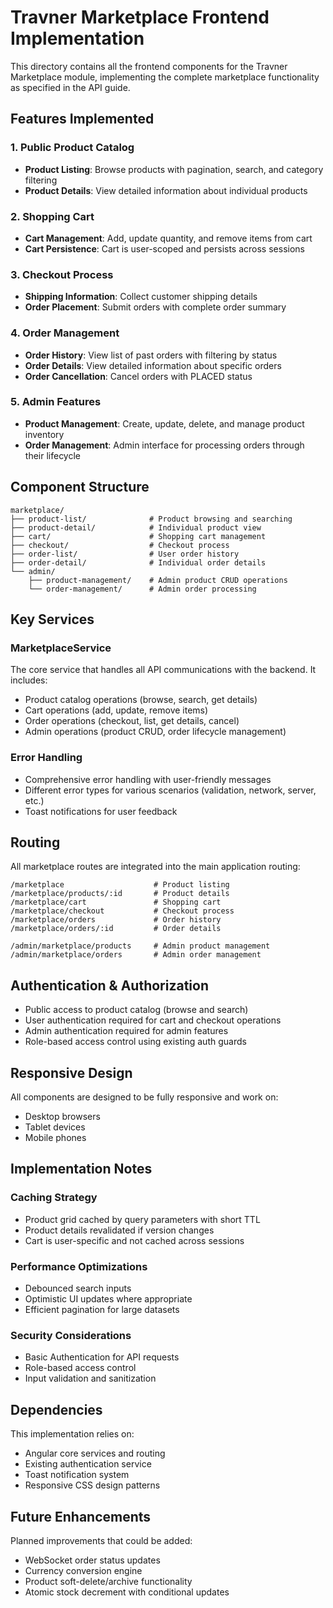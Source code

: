 # Travner Marketplace Frontend Implementation

This directory contains all the frontend components for the Travner Marketplace module, implementing the complete marketplace functionality as specified in the API guide.

## Features Implemented

### 1. Public Product Catalog
- **Product Listing**: Browse products with pagination, search, and category filtering
- **Product Details**: View detailed information about individual products

### 2. Shopping Cart
- **Cart Management**: Add, update quantity, and remove items from cart
- **Cart Persistence**: Cart is user-scoped and persists across sessions

### 3. Checkout Process
- **Shipping Information**: Collect customer shipping details
- **Order Placement**: Submit orders with complete order summary

### 4. Order Management
- **Order History**: View list of past orders with filtering by status
- **Order Details**: View detailed information about specific orders
- **Order Cancellation**: Cancel orders with PLACED status

### 5. Admin Features
- **Product Management**: Create, update, delete, and manage product inventory
- **Order Management**: Admin interface for processing orders through their lifecycle

## Component Structure

```
marketplace/
├── product-list/              # Product browsing and searching
├── product-detail/            # Individual product view
├── cart/                      # Shopping cart management
├── checkout/                  # Checkout process
├── order-list/                # User order history
├── order-detail/              # Individual order details
└── admin/
    ├── product-management/    # Admin product CRUD operations
    └── order-management/      # Admin order processing
```

## Key Services

### MarketplaceService
The core service that handles all API communications with the backend. It includes:
- Product catalog operations (browse, search, get details)
- Cart operations (add, update, remove items)
- Order operations (checkout, list, get details, cancel)
- Admin operations (product CRUD, order lifecycle management)

### Error Handling
- Comprehensive error handling with user-friendly messages
- Different error types for various scenarios (validation, network, server, etc.)
- Toast notifications for user feedback

## Routing

All marketplace routes are integrated into the main application routing:

```
/marketplace                    # Product listing
/marketplace/products/:id       # Product details
/marketplace/cart               # Shopping cart
/marketplace/checkout           # Checkout process
/marketplace/orders             # Order history
/marketplace/orders/:id         # Order details

/admin/marketplace/products     # Admin product management
/admin/marketplace/orders       # Admin order management
```

## Authentication & Authorization

- Public access to product catalog (browse and search)
- User authentication required for cart and checkout operations
- Admin authentication required for admin features
- Role-based access control using existing auth guards

## Responsive Design

All components are designed to be fully responsive and work on:
- Desktop browsers
- Tablet devices
- Mobile phones

## Implementation Notes

### Caching Strategy
- Product grid cached by query parameters with short TTL
- Product details revalidated if version changes
- Cart is user-specific and not cached across sessions

### Performance Optimizations
- Debounced search inputs
- Optimistic UI updates where appropriate
- Efficient pagination for large datasets

### Security Considerations
- Basic Authentication for API requests
- Role-based access control
- Input validation and sanitization

## Dependencies

This implementation relies on:
- Angular core services and routing
- Existing authentication service
- Toast notification system
- Responsive CSS design patterns

## Future Enhancements

Planned improvements that could be added:
- WebSocket order status updates
- Currency conversion engine
- Product soft-delete/archive functionality
- Atomic stock decrement with conditional updates